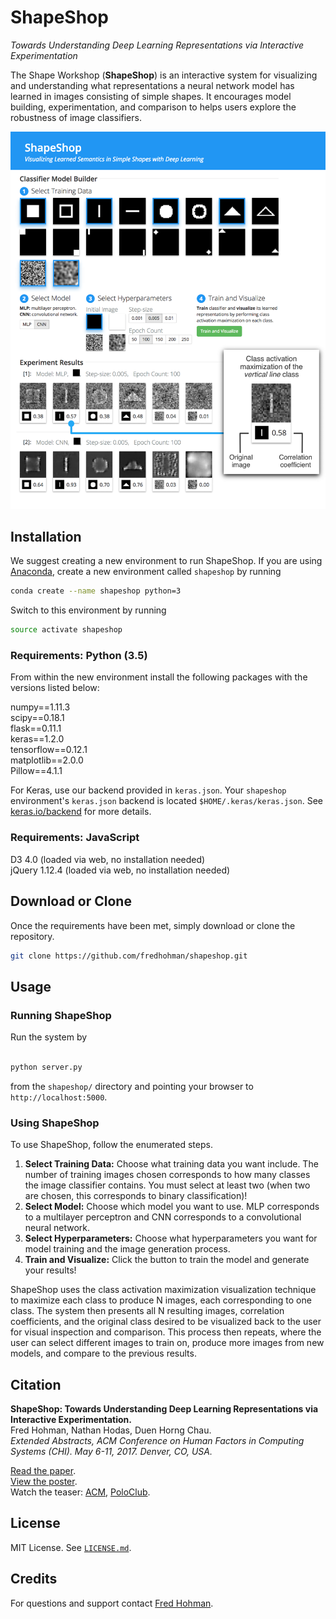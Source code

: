 # ShapeShop
*Towards Understanding Deep Learning Representations via Interactive Experimentation*

The Shape Workshop (**ShapeShop**) is an interactive system for visualizing and understanding what representations a neural network model has learned in images consisting of simple shapes. It encourages model building, experimentation, and comparison to helps users explore the robustness of image classifiers. 

![UI](images/github-ui-fig.png)

## Installation

We suggest creating a new environment to run ShapeShop. If you are using [Anaconda][anaconda], create a new environment called `shapeshop` by running

```bash
conda create --name shapeshop python=3
```

Switch to this environment by running

```bash
source activate shapeshop
```

### Requirements: Python (3.5)

From within the new environment install the following packages with the versions listed below:

numpy==1.11.3  
scipy==0.18.1  
flask==0.11.1  
keras==1.2.0  
tensorflow==0.12.1  
matplotlib==2.0.0  
Pillow==4.1.1  

For Keras, use our backend provided in `keras.json`. Your `shapeshop` environment's `keras.json` backend is located `$HOME/.keras/keras.json`. See [keras.io/backend][keras-backend] for more details.

### Requirements: JavaScript
D3 4.0 (loaded via web, no installation needed)  
jQuery 1.12.4 (loaded via web, no installation needed)

## Download or Clone

Once the requirements have been met, simply download or clone the repository. 

```bash
git clone https://github.com/fredhohman/shapeshop.git
```

## Usage

### Running ShapeShop

Run the system by 
```bash

python server.py
```
from the `shapeshop/` directory and pointing your browser to `http://localhost:5000`.

### Using ShapeShop

To use ShapeShop, follow the enumerated steps. 

1. **Select Training Data:** Choose what training data you want include. The number of training images chosen corresponds to how many classes the image classifier contains. You must select at least two (when two are chosen, this corresponds to binary classification)!
2. **Select Model:** Choose which model you want to use. MLP corresponds to a multilayer perceptron and CNN corresponds to a convolutional neural network.
3. **Select Hyperparameters:** Choose what hyperparameters you want for model training and the image generation process.
4. **Train and Visualize:** Click the button to train the model and generate your results!

ShapeShop uses the class activation maximization visualization technique to maximize each class to produce N images, each corresponding to one class. The system then presents all N resulting images, correlation coefficients, and the original class desired to be visualized back to the user for visual inspection and comparison. This process then repeats, where the user can select different images to train on, produce more images from new models, and compare to the previous results.

## Citation

**ShapeShop: Towards Understanding Deep Learning Representations via Interactive Experimentation.**  
Fred Hohman, Nathan Hodas, Duen Horng Chau.  
*Extended Abstracts, ACM Conference on Human Factors in Computing Systems (CHI). May 6-11, 2017. Denver, CO, USA.*

[Read the paper][paper].  
[View the poster][poster].  
Watch the teaser: [ACM][teaser-acm], [PoloClub][teaser-poloclub].

## License

MIT License. See [`LICENSE.md`](LICENSE.md).

## Credits 

For questions and support contact [Fred Hohman][fred].

[anaconda]: https://www.continuum.io/downloads
[keras-backend]: https://keras.io/backend/
[paper]: http://www.cc.gatech.edu/~dchau/papers/17-chi-shapeshop.pdf
[poster]: http://fredhohman.com/assets/shapeshop-poster.pdf
[teaser-poloclub]: https://youtu.be/XL3fFwZ1DDQ
[teaser-acm]: https://www.youtube.com/watch?v=wRX1xEdrD1g
[fred]: http://www.fredhohman.com
